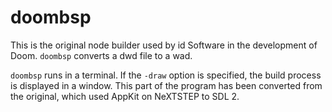 # doombsp

This is the original node builder used by id Software in the development of Doom. `doombsp` converts a dwd file to a wad.

`doombsp` runs in a terminal. If the `-draw` option is specified, the build process is displayed in a window. This part of the program has been converted from the original, which used AppKit on NeXTSTEP to SDL 2.
